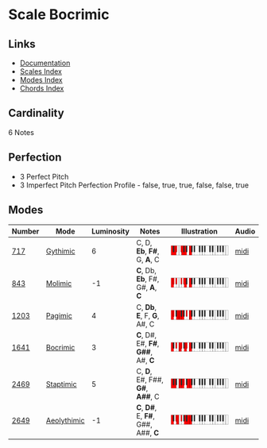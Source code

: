 # Scale Bocrimic

## Links

- [Documentation](README.md)
- [Scales Index](Scales.md)
- [Modes Index](Modes.md)
- [Chords Index](Chords.md)

## Cardinality

6 Notes

## Perfection

- 3 Perfect Pitch
- 3 Imperfect Pitch
Perfection Profile - false, true, true, false, false, true

## Modes

| Number | Mode | Luminosity | Notes | Illustration | Audio |
|--------|------|------------|-------|--------------|-------|
| [717](https://ianring.com/musictheory/scales/717) | [Gythimic](ModeGythimic.md) | 6 | C, D, **Eb**, **F#**, G, **A**, C | ![CNaturalGythimic](ModeCNaturalGythimic.png) | [midi](https://github.com/edipermadi/music/blob/main/docs/ModeCNaturalGythimic.mid?raw=true) | 
| [843](https://ianring.com/musictheory/scales/843) | [Molimic](ModeMolimic.md) | -1 | **C**, Db, **Eb**, F#, G#, **A**, **C** | ![CNaturalMolimic](ModeCNaturalMolimic.png) | [midi](https://github.com/edipermadi/music/blob/main/docs/ModeCNaturalMolimic.mid?raw=true) | 
| [1203](https://ianring.com/musictheory/scales/1203) | [Pagimic](ModePagimic.md) | 4 | C, **Db**, **E**, F, **G**, A#, C | ![CNaturalPagimic](ModeCNaturalPagimic.png) | [midi](https://github.com/edipermadi/music/blob/main/docs/ModeCNaturalPagimic.mid?raw=true) | 
| [1641](https://ianring.com/musictheory/scales/1641) | [Bocrimic](ModeBocrimic.md) | 3 | **C**, D#, E#, **F#**, **G##**, A#, **C** | ![CNaturalBocrimic](ModeCNaturalBocrimic.png) | [midi](https://github.com/edipermadi/music/blob/main/docs/ModeCNaturalBocrimic.mid?raw=true) | 
| [2469](https://ianring.com/musictheory/scales/2469) | [Staptimic](ModeStaptimic.md) | 5 | C, **D**, E#, F##, **G#**, **A##**, C | ![CNaturalStaptimic](ModeCNaturalStaptimic.png) | [midi](https://github.com/edipermadi/music/blob/main/docs/ModeCNaturalStaptimic.mid?raw=true) | 
| [2649](https://ianring.com/musictheory/scales/2649) | [Aeolythimic](ModeAeolythimic.md) | -1 | **C**, **D#**, E, **F#**, G##, A##, **C** | ![CNaturalAeolythimic](ModeCNaturalAeolythimic.png) | [midi](https://github.com/edipermadi/music/blob/main/docs/ModeCNaturalAeolythimic.mid?raw=true) | 
